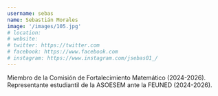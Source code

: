 ```yaml
---
username: sebas
name: Sebastián Morales
image: '/images/105.jpg'
# location:
# website:
# twitter: https://twitter.com
# facebook: https://www.facebook.com
# instagram: https://www.instagram.com/jsebas01_/
---
```

Miembro de la Comisión de Fortalecimiento Matemático (2024-2026). Representante estudiantil de la ASOESEM ante la FEUNED (2024-2026).
